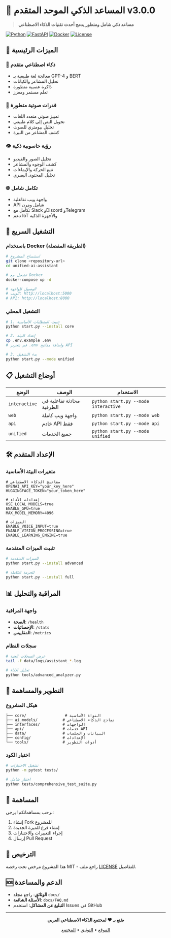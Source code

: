 
# 🤖 المساعد الذكي الموحد المتقدم v3.0.0

> **مساعد ذكي شامل ومتطور يدمج أحدث تقنيات الذكاء الاصطناعي**

[![Python](https://img.shields.io/badge/Python-3.11+-blue.svg)](https://python.org)
[![FastAPI](https://img.shields.io/badge/FastAPI-Latest-green.svg)](https://fastapi.tiangolo.com)
[![Docker](https://img.shields.io/badge/Docker-Ready-blue.svg)](https://docker.com)
[![License](https://img.shields.io/badge/License-MIT-yellow.svg)](LICENSE)

## 🌟 الميزات الرئيسية

### 🧠 **ذكاء اصطناعي متقدم**
- معالجة لغة طبيعية بـ GPT-4 و BERT
- تحليل المشاعر والكيانات
- ذاكرة عصبية متطورة
- تعلم مستمر ومعزز

### 🎤 **قدرات صوتية متطورة**
- تمييز صوتي متعدد اللغات
- تحويل النص إلى كلام طبيعي
- تحليل بيومتري للصوت
- كشف المشاعر من النبرة

### 👁️ **رؤية حاسوبية ذكية**
- تحليل الصور والفيديو
- كشف الوجوه والمشاعر
- تتبع الحركة والإيماءات
- تحليل المحتوى البصري

### 🌐 **تكامل شامل**
- واجهة ويب تفاعلية
- API شامل ومرن
- تكامل مع Slack وDiscord وTelegram
- دعم IoT والأجهزة الذكية

## 🚀 التشغيل السريع

### باستخدام Docker (الطريقة المفضلة)

```bash
# استنساخ المشروع
git clone <repository-url>
cd unified-ai-assistant

# تشغيل مع Docker
docker-compose up -d

# الوصول للواجهة
# الويب: http://localhost:5000
# API: http://localhost:8000
```

### التشغيل المحلي

```bash
# 1. تثبيت المتطلبات الأساسية
python start.py --install core

# 2. إعداد البيئة
cp .env.example .env
# قم بتحرير .env وإضافة مفاتيح API

# 3. بدء التشغيل
python start.py --mode unified
```

## 📋 أوضاع التشغيل

| الوضع | الوصف | الاستخدام |
|-------|--------|-----------|
| `interactive` | محادثة تفاعلية في الطرفية | `python start.py --mode interactive` |
| `web` | واجهة ويب كاملة | `python start.py --mode web` |
| `api` | خادم API فقط | `python start.py --mode api` |
| `unified` | جميع الخدمات | `python start.py --mode unified` |

## 🛠️ الإعداد المتقدم

### متغيرات البيئة الأساسية

```env
# مفاتيح الذكاء الاصطناعي
OPENAI_API_KEY="your_key_here"
HUGGINGFACE_TOKEN="your_token_here"

# إعدادات الأداء
USE_LOCAL_MODELS=true
ENABLE_GPU=true
MAX_MODEL_MEMORY=4096

# الميزات
ENABLE_VOICE_INPUT=true
ENABLE_VISION_PROCESSING=true
ENABLE_LEARNING_ENGINE=true
```

### تثبيت الميزات المتقدمة

```bash
# للميزات المتقدمة
python start.py --install advanced

# للحزمة الكاملة
python start.py --install full
```

## 📊 المراقبة والتحليل

### واجهة المراقبة
- **الصحة**: `/health`
- **الإحصائيات**: `/stats`
- **المقاييس**: `/metrics`

### سجلات النظام
```bash
# عرض السجلات الحية
tail -f data/logs/assistant_*.log

# تحليل الأداء
python tools/advanced_analyzer.py
```

## 🔧 التطوير والمساهمة

### هيكل المشروع
```
├── core/                 # النواة الأساسية
├── ai_models/           # نماذج الذكاء الاصطناعي
├── interfaces/          # الواجهات
├── api/                 # خدمات API
├── data/                # البيانات والجلسات
├── config/              # الإعدادات
└── tools/               # أدوات التطوير
```

### اختبار الكود
```bash
# تشغيل الاختبارات
python -m pytest tests/

# اختبار شامل
python tests/comprehensive_test_suite.py
```

## 🤝 المساهمة

نرحب بمساهماتكم! يرجى:

1. إنشاء Fork للمشروع
2. إنشاء فرع للميزة الجديدة
3. إجراء التغييرات والاختبارات
4. إرسال Pull Request

## 📄 الترخيص

هذا المشروع مرخص تحت رخصة MIT - راجع ملف [LICENSE](LICENSE) للتفاصيل.

## 🆘 الدعم والمساعدة

- **الوثائق**: راجع مجلد `docs/`
- **الأسئلة الشائعة**: `docs/FAQ.md`
- **التبليغ عن المشاكل**: استخدم Issues في GitHub

---

<div align="center">

**صُنع بـ ❤️ لمجتمع الذكاء الاصطناعي العربي**

[الموقع](https://example.com) • [التوثيق](docs/) • [المجتمع](https://discord.gg/example)

</div>
